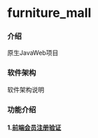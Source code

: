 # furniture_mall

### 介绍
原生JavaWeb项目

### 软件架构
软件架构说明

### 功能介绍
#### 1.[前端会员注册验证](https://gitee.com/eternal-but-heavenly-yang/furniture_mall/tree/master/web/views/member)
